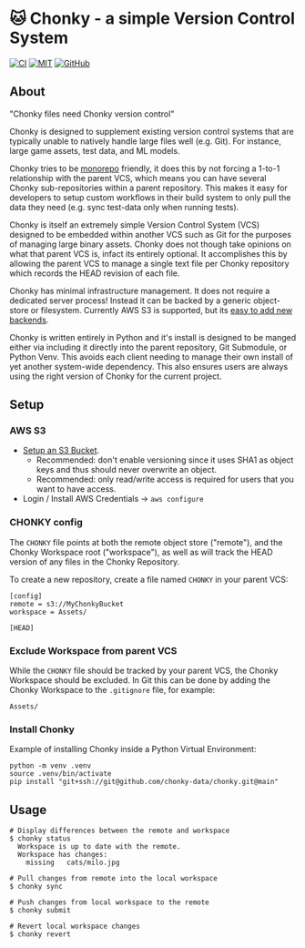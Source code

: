 # 🐱 Chonky - a simple Version Control System
[![CI](https://github.com/chonky-data/chonky/actions/workflows/ci.yml/badge.svg?branch=main)](https://github.com/chonky-data/chonky/actions/workflows/ci.yml)
[![MIT](https://img.shields.io/badge/license-MIT-blue.svg)](https://github.com/chonky-data/chonky/blob/main/LICENSE)
[![GitHub](https://img.shields.io/badge/repo-github-green.svg)](https://github.com/chonky-data/chonky)
## About
"Chonky files need Chonky version control"

Chonky is designed to supplement existing version control systems that are
typically unable to natively handle large files well (e.g. Git). For instance,
large game assets, test data, and ML models.

Chonky tries to be [monorepo](https://en.wikipedia.org/wiki/Monorepo) friendly,
it does this by not forcing a 1-to-1 relationship with the parent VCS, which
means you can have several Chonky sub-repositories within a parent repository.
This makes it easy for developers to setup custom workflows in their build
system to only pull the data they need (e.g. sync test-data only when running
tests).

Chonky is itself an extremely simple Version Control System (VCS) designed to be
embedded within another VCS such as Git for the purposes of managing large
binary assets. Chonky does not though take opinions on what that parent VCS is,
infact its entirely optional. It accomplishes this by allowing the parent VCS to
manage a single text file per Chonky repository which records the HEAD revision
of each file.

Chonky has minimal infrastructure management. It does not require a dedicated
server process! Instead it can be backed by a generic object-store or 
filesystem. Currently AWS S3 is supported, but its
[easy to add new backends](chonky/s3_remote.py).

Chonky is written entirely in Python and it's install is designed to be manged
either via including it directly into the parent repository, Git Submodule, or
Python Venv. This avoids each client needing to manage their own install of yet
another system-wide dependency. This also ensures users are always using the
right version of Chonky for the current project.

## Setup
### AWS S3
- [Setup an S3 Bucket](https://docs.aws.amazon.com/AmazonS3/latest/userguide/GetStartedWithS3.html).
  - Recommended: don't enable versioning since it uses SHA1 as object keys and thus should never overwrite an object.
  - Recommended: only read/write access is required for users that you want to have access.
- Login / Install AWS Credentials -> `aws configure`
### CHONKY config
The `CHONKY` file points at both the remote object store ("remote"), and the
Chonky Workspace root ("workspace"), as well as will track the HEAD version of
any files in the Chonky Repository.

To create a new repository, create a file named `CHONKY` in your parent VCS:
```
[config]
remote = s3://MyChonkyBucket
workspace = Assets/

[HEAD]
```
### Exclude Workspace from parent VCS
While the `CHONKY` file should be tracked by your parent VCS, the Chonky
Workspace should be excluded. In Git this can be done by adding the Chonky
Workspace to the `.gitignore` file, for example:
```
Assets/
```
### Install Chonky
Example of installing Chonky inside a Python Virtual Environment:
```
python -m venv .venv
source .venv/bin/activate
pip install "git+ssh://git@github.com/chonky-data/chonky.git@main"
```

## Usage
```
# Display differences between the remote and workspace
$ chonky status
  Workspace is up to date with the remote.
  Workspace has changes:
    missing   cats/milo.jpg

# Pull changes from remote into the local workspace
$ chonky sync

# Push changes from local workspace to the remote
$ chonky submit

# Revert local workspace changes
$ chonky revert
```
